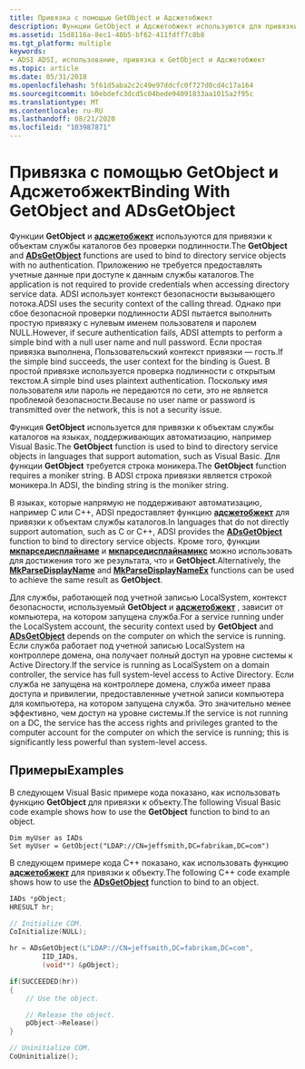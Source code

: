 ```yaml
---
title: Привязка с помощью GetObject и Адсжетобжект
description: Функции GetObject и Адсжетобжект используются для привязки к объектам службы каталогов без проверки подлинности.
ms.assetid: 15d8116a-8ec1-48b5-bf62-411fdff7c8b8
ms.tgt_platform: multiple
keywords:
- ADSI ADSI, использование, привязка к GetObject и Адсжетобжект
ms.topic: article
ms.date: 05/31/2018
ms.openlocfilehash: 5f61d5aba2c2c49e97ddcfc0f727d0cd4c17a164
ms.sourcegitcommit: b0ebdefc3dcd5c04bede94091833aa1015a2f95c
ms.translationtype: MT
ms.contentlocale: ru-RU
ms.lasthandoff: 08/21/2020
ms.locfileid: "103987871"
---
```

# <a name="binding-with-getobject-and-adsgetobject"></a><span data-ttu-id="044e9-104">Привязка с помощью GetObject и Адсжетобжект</span><span class="sxs-lookup"><span data-stu-id="044e9-104">Binding With GetObject and ADsGetObject</span></span>

<span data-ttu-id="044e9-105">Функции **GetObject** и [**адсжетобжект**](/windows/desktop/api/Adshlp/nf-adshlp-adsgetobject) используются для привязки к объектам службы каталогов без проверки подлинности.</span><span class="sxs-lookup"><span data-stu-id="044e9-105">The **GetObject** and [**ADsGetObject**](/windows/desktop/api/Adshlp/nf-adshlp-adsgetobject) functions are used to bind to directory service objects with no authentication.</span></span> <span data-ttu-id="044e9-106">Приложению не требуется предоставлять учетные данные при доступе к данным службы каталогов.</span><span class="sxs-lookup"><span data-stu-id="044e9-106">The application is not required to provide credentials when accessing directory service data.</span></span> <span data-ttu-id="044e9-107">ADSI использует контекст безопасности вызывающего потока.</span><span class="sxs-lookup"><span data-stu-id="044e9-107">ADSI uses the security context of the calling thread.</span></span> <span data-ttu-id="044e9-108">Однако при сбое безопасной проверки подлинности ADSI пытается выполнить простую привязку с нулевым именем пользователя и паролем NULL.</span><span class="sxs-lookup"><span data-stu-id="044e9-108">However, if secure authentication fails, ADSI attempts to perform a simple bind with a null user name and null password.</span></span> <span data-ttu-id="044e9-109">Если простая привязка выполнена, Пользовательский контекст привязки — гость.</span><span class="sxs-lookup"><span data-stu-id="044e9-109">If the simple bind succeeds, the user context for the binding is Guest.</span></span> <span data-ttu-id="044e9-110">В простой привязке используется проверка подлинности с открытым текстом.</span><span class="sxs-lookup"><span data-stu-id="044e9-110">A simple bind uses plaintext authentication.</span></span> <span data-ttu-id="044e9-111">Поскольку имя пользователя или пароль не передаются по сети, это не является проблемой безопасности.</span><span class="sxs-lookup"><span data-stu-id="044e9-111">Because no user name or password is transmitted over the network, this is not a security issue.</span></span>

<span data-ttu-id="044e9-112">Функция **GetObject** используется для привязки к объектам службы каталогов на языках, поддерживающих автоматизацию, например Visual Basic.</span><span class="sxs-lookup"><span data-stu-id="044e9-112">The **GetObject** function is used to bind to directory service objects in languages that support automation, such as Visual Basic.</span></span> <span data-ttu-id="044e9-113">Для функции **GetObject** требуется строка моникера.</span><span class="sxs-lookup"><span data-stu-id="044e9-113">The **GetObject** function requires a moniker string.</span></span> <span data-ttu-id="044e9-114">В ADSI строка привязки является строкой моникера.</span><span class="sxs-lookup"><span data-stu-id="044e9-114">In ADSI, the binding string is the moniker string.</span></span>

<span data-ttu-id="044e9-115">В языках, которые напрямую не поддерживают автоматизацию, например C или C++, ADSI предоставляет функцию [**адсжетобжект**](/windows/desktop/api/Adshlp/nf-adshlp-adsgetobject) для привязки к объектам службы каталогов.</span><span class="sxs-lookup"><span data-stu-id="044e9-115">In languages that do not directly support automation, such as C or C++, ADSI provides the [**ADsGetObject**](/windows/desktop/api/Adshlp/nf-adshlp-adsgetobject) function to bind to directory service objects.</span></span> <span data-ttu-id="044e9-116">Кроме того, функции [**мкпарседисплайнаме**](/windows/win32/api/objbase/nf-objbase-mkparsedisplayname) и [**мкпарседисплайнамикс**](/previous-versions/windows/internet-explorer/ie-developer/platform-apis/ms775113(v=vs.85)) можно использовать для достижения того же результата, что и **GetObject**.</span><span class="sxs-lookup"><span data-stu-id="044e9-116">Alternatively, the [**MkParseDisplayName**](/windows/win32/api/objbase/nf-objbase-mkparsedisplayname) and [**MkParseDisplayNameEx**](/previous-versions/windows/internet-explorer/ie-developer/platform-apis/ms775113(v=vs.85)) functions can be used to achieve the same result as **GetObject**.</span></span>

<span data-ttu-id="044e9-117">Для службы, работающей под учетной записью LocalSystem, контекст безопасности, используемый **GetObject** и [**адсжетобжект**](/windows/desktop/api/Adshlp/nf-adshlp-adsgetobject) , зависит от компьютера, на котором запущена служба.</span><span class="sxs-lookup"><span data-stu-id="044e9-117">For a service running under the LocalSystem account, the security context used by **GetObject** and [**ADsGetObject**](/windows/desktop/api/Adshlp/nf-adshlp-adsgetobject) depends on the computer on which the service is running.</span></span> <span data-ttu-id="044e9-118">Если служба работает под учетной записью LocalSystem на контроллере домена, она получает полный доступ на уровне системы к Active Directory.</span><span class="sxs-lookup"><span data-stu-id="044e9-118">If the service is running as LocalSystem on a domain controller, the service has full system-level access to Active Directory.</span></span> <span data-ttu-id="044e9-119">Если служба не запущена на контроллере домена, служба имеет права доступа и привилегии, предоставленные учетной записи компьютера для компьютера, на котором запущена служба. Это значительно менее эффективно, чем доступ на уровне системы.</span><span class="sxs-lookup"><span data-stu-id="044e9-119">If the service is not running on a DC, the service has the access rights and privileges granted to the computer account for the computer on which the service is running; this is significantly less powerful than system-level access.</span></span>

## <a name="examples"></a><span data-ttu-id="044e9-120">Примеры</span><span class="sxs-lookup"><span data-stu-id="044e9-120">Examples</span></span>

<span data-ttu-id="044e9-121">В следующем Visual Basic примере кода показано, как использовать функцию **GetObject** для привязки к объекту.</span><span class="sxs-lookup"><span data-stu-id="044e9-121">The following Visual Basic code example shows how to use the **GetObject** function to bind to an object.</span></span>


```VB
Dim myUser as IADs
Set myUser = GetObject("LDAP://CN=jeffsmith,DC=fabrikam,DC=com")
```



<span data-ttu-id="044e9-122">В следующем примере кода C++ показано, как использовать функцию [**адсжетобжект**](/windows/desktop/api/Adshlp/nf-adshlp-adsgetobject) для привязки к объекту.</span><span class="sxs-lookup"><span data-stu-id="044e9-122">The following C++ code example shows how to use the [**ADsGetObject**](/windows/desktop/api/Adshlp/nf-adshlp-adsgetobject) function to bind to an object.</span></span>


```C++
IADs *pObject;
HRESULT hr;

// Initialize COM.
CoInitialize(NULL);

hr = ADsGetObject(L"LDAP://CN=jeffsmith,DC=fabrikam,DC=com", 
        IID_IADs,
        (void**) &pObject);

if(SUCCEEDED(hr))
{
    // Use the object.

    // Release the object.
    pObject->Release()
}

// Uninitialize COM.
CoUninitialize();
```



 

 